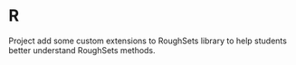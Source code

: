 # R
Project add some custom extensions to RoughSets library to help students better understand RoughSets methods.

